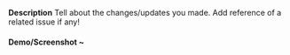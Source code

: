 **Description**
Tell about the changes/updates you made.
Add reference of a related issue if any!

#### Demo/Screenshot ~
